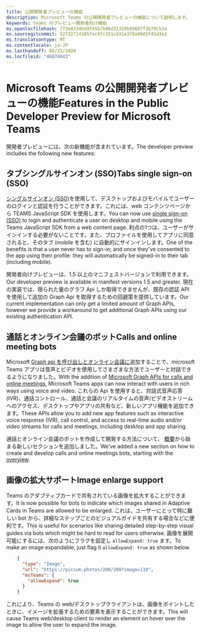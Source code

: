 ```yaml
---
title: 公開開発者プレビューの機能
description: Microsoft Teams の公開開発者プレビューの機能について説明します。
keywords: teams のプレビュー開発者向け機能
ms.openlocfilehash: 773e0334bddf45b7b86d31329b99607f3b70c534
ms.sourcegitcommit: 52732714105fac07c331cd31e370a9685f45d3e1
ms.translationtype: MT
ms.contentlocale: ja-JP
ms.lasthandoff: 08/25/2020
ms.locfileid: "46874843"
---
```

# <a name="features-in-the-public-developer-preview-for-microsoft-teams"></a><span data-ttu-id="2d8e0-104">Microsoft Teams の公開開発者プレビューの機能</span><span class="sxs-lookup"><span data-stu-id="2d8e0-104">Features in the Public Developer Preview for Microsoft Teams</span></span>

<span data-ttu-id="2d8e0-105">開発者プレビューには、次の新機能が含まれています。</span><span class="sxs-lookup"><span data-stu-id="2d8e0-105">The developer preview includes the following new features:</span></span>

## <a name="tabs-single-sign-on-sso"></a><span data-ttu-id="2d8e0-106">タブシングルサインオン (SSO)</span><span class="sxs-lookup"><span data-stu-id="2d8e0-106">Tabs single sign-on (SSO)</span></span>

<span data-ttu-id="2d8e0-107">[シングルサインオン (SSO)](~/tabs/how-to/authentication/auth-aad-sso.md)を使用して、デスクトップおよびモバイルでユーザーのログインと認証を行うことができます。これには、web コンテンツページから TEAMS JavaScript SDK を使用します。</span><span class="sxs-lookup"><span data-stu-id="2d8e0-107">You can now use [single sign-on (SSO)](~/tabs/how-to/authentication/auth-aad-sso.md) to login and authenticate a user on desktop and mobile using the Teams JavaScript SDK from a web content page.</span></span> <span data-ttu-id="2d8e0-108">利点の1つは、ユーザーがサインインする必要がないことです。また、プロファイルを使用してアプリに同意されると、そのタブ (mobile を含む) に自動的にサインインします。</span><span class="sxs-lookup"><span data-stu-id="2d8e0-108">One of the benefits is that a user never has to sign-in; and once they've consented to the app using their profile: they will automatically be signed-in to their tab (including mobile).</span></span>

<span data-ttu-id="2d8e0-109">開発者向けプレビューは、1.5 以上のマニフェストバージョンで利用できます。</span><span class="sxs-lookup"><span data-stu-id="2d8e0-109">Our developer preview is available in manifest versions 1.5 and greater.</span></span> <span data-ttu-id="2d8e0-110">現在の実装では、限られた量のグラフ Api しか取得できませんが、既存の認証 API を使用して追加の Graph Api を取得するための回避策を提供しています。</span><span class="sxs-lookup"><span data-stu-id="2d8e0-110">Our current implementation can only get a limited amount of Graph APIs, however we provide a workaround to get additional Graph APIs using our existing authentication API.</span></span>

## <a name="calls-and-online-meeting-bots"></a><span data-ttu-id="2d8e0-111">通話とオンライン会議のボット</span><span class="sxs-lookup"><span data-stu-id="2d8e0-111">Calls and online meeting bots</span></span>

<span data-ttu-id="2d8e0-112">Microsoft [Graph api を呼び出しとオンライン会議に](/graph/api/resources/communications-api-overview?view=graph-rest-beta)追加することで、microsoft Teams アプリは音声とビデオを使用してさまざまな方法でユーザーと対話できるようになりました。</span><span class="sxs-lookup"><span data-stu-id="2d8e0-112">With the addition of [Microsoft Graph APIs for calls and online meetings](/graph/api/resources/communications-api-overview?view=graph-rest-beta), Microsoft Teams apps can now interact with users in rich ways using voice and video.</span></span> <span data-ttu-id="2d8e0-113">これらの Api を使用すると、対話式音声応答 (IVR)、通話コントロール、通話と会議のリアルタイムの音声/ビデオストリームへのアクセス、デスクトップやアプリの共有など、新しいアプリ機能を追加できます。</span><span class="sxs-lookup"><span data-stu-id="2d8e0-113">These APIs allow you to add new app features such as interactive voice response (IVR), call control, and access to real-time audio and/or video streams for calls and meetings, including desktop and app sharing.</span></span>

<span data-ttu-id="2d8e0-114">通話とオンライン会議のボットを作成して開発する方法について、 [概要](~/bots/calls-and-meetings/calls-meetings-bots-overview.md)から始まる新しいセクションを追加しました。</span><span class="sxs-lookup"><span data-stu-id="2d8e0-114">We've added a new section on how to create and develop calls and online meetings bots, starting with the [overview](~/bots/calls-and-meetings/calls-meetings-bots-overview.md).</span></span>

## <a name="image-enlarge-support"></a><span data-ttu-id="2d8e0-115">画像の拡大サポート</span><span class="sxs-lookup"><span data-stu-id="2d8e0-115">Image enlarge support</span></span>

<span data-ttu-id="2d8e0-116">Teams のアダプティブカードで共有されている画像を拡大することができます。</span><span class="sxs-lookup"><span data-stu-id="2d8e0-116">It is now possible for bots to indicate which images shared in Adaptive Cards in Teams are allowed to be enlarged.</span></span> <span data-ttu-id="2d8e0-117">これは、ユーザーにとって特に難しい bot から、詳細なステップごとのビジュアルガイドを共有する場合などに便利です。</span><span class="sxs-lookup"><span data-stu-id="2d8e0-117">This is useful for scenarios like sharing detailed step-by-step visual guides via bots which might be hard to read for users otherwise.</span></span> <span data-ttu-id="2d8e0-118">画像を展開可能にするには、次のようにフラグを設定し `allowExpand: true` ます。</span><span class="sxs-lookup"><span data-stu-id="2d8e0-118">To make an image expandable, just flag it `allowExpand: true` as shown below.</span></span>

```json
    {
      "type": "Image",
      "url": "https://picsum.photos/200/200?image=110",
      "msTeams": {
        "allowExpand": true
      }
    }
```
<span data-ttu-id="2d8e0-119">これにより、Teams の web/デスクトップクライアントは、画像をポイントしたときに、イメージを拡張するための要素を表示することができます。</span><span class="sxs-lookup"><span data-stu-id="2d8e0-119">This will cause Teams web/desktop client to render an element on hover over the image to allow the user to expand the image.</span></span>


